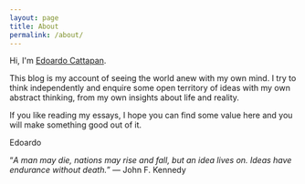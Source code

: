 ```yaml
---
layout: page
title: About
permalink: /about/
---
```


Hi, I'm [Edoardo Cattapan](https://edoardocattapan.com).

This blog is my account of seeing the world anew with my own mind.
I try to think independently and enquire some open territory of ideas with my own abstract thinking, from my own insights about life and reality.

If you like reading my essays, I hope you can find some value here and you will make something good out of it.

Edoardo


“*A man may die, nations may rise and fall, but an idea lives on. Ideas have endurance without death.*” ― John F. Kennedy
